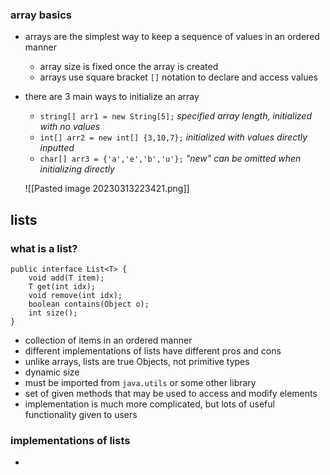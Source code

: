 ### array basics
- arrays are the simplest way to keep a sequence of values in an ordered manner
	- array size is fixed once the array is created
	- arrays use square bracket `[]` notation to declare and access values
- there are 3 main ways to initialize an array
	- `string[] arr1 = new String[5];` *specified array length, initialized with no values*
	- `int[] arr2 = new int[] {3,10,7};` *initialized with values directly inputted*
	- `char[] arr3 = {'a','e','b','u'};` *"new" can be omitted when initializing directly*

	![[Pasted image 20230313223421.png]]

## lists
### what is a list?
```
public interface List<T> {
	void add(T item);
	T get(int idx);
	void remove(int idx);
	boolean contains(Object o);
	int size();
}
```
- collection of items in an ordered manner
- different implementations of lists have different pros and cons
- unlike arrays, lists are true Objects, not primitive types
- dynamic size
- must be imported from `java.utils` or some other library
- set of given methods that may be used to access and modify elements
- implementation is much more complicated, but lots of useful functionality given to users

### implementations of lists
- 
